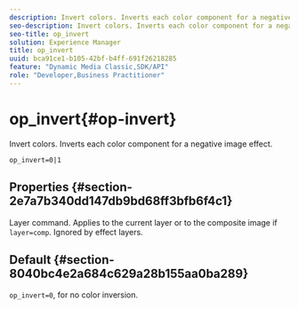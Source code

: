 ```yaml
---
description: Invert colors. Inverts each color component for a negative image effect.
seo-description: Invert colors. Inverts each color component for a negative image effect.
seo-title: op_invert
solution: Experience Manager
title: op_invert
uuid: bca91ce1-b105-42bf-b4ff-691f26218285
feature: "Dynamic Media Classic,SDK/API"
role: "Developer,Business Practitioner"
---
```


# op_invert{#op-invert}

Invert colors. Inverts each color component for a negative image effect.

 `op_invert=0|1`

## Properties {#section-2e7a7b340dd147db9bd68ff3bfb6f4c1}

Layer command. Applies to the current layer or to the composite image if `layer=comp`. Ignored by effect layers.

## Default {#section-8040bc4e2a684c629a28b155aa0ba289}

`op_invert=0`, for no color inversion. 
